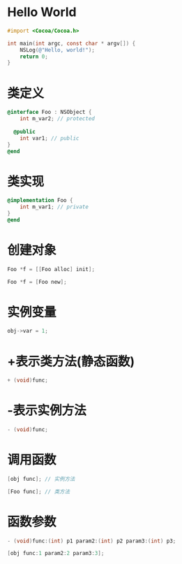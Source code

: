 # Hello World
```objective-c
#import <Cocoa/Cocoa.h>

int main(int argc, const char * argv[]) {
    NSLog(@"Hello, world!");
    return 0;
}
```

# 类定义
```objective-c
@interface Foo : NSObject {
    int m_var2; // protected
    
  @public
    int var1; // public
}
@end
```

# 类实现
```objective-c
@implementation Foo {
    int m_var1; // private
}
@end
```

# 创建对象
```objective-c
Foo *f = [[Foo alloc] init];
```
```objective-c
Foo *f = [Foo new];
```

# 实例变量
```objective-c
obj->var = 1;
```

# +表示类方法(静态函数)
```objective-c
+ (void)func;
```

# -表示实例方法
```objective-c
- (void)func;
```

# 调用函数
```objective-c
[obj func]; // 实例方法
```
```objective-c
[Foo func]; // 类方法
```

# 函数参数
```objective-c
- (void)func:(int) p1 param2:(int) p2 param3:(int) p3;
```
```objective-c
[obj func:1 param2:2 param3:3];
```

